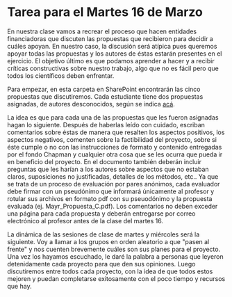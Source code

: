 # Tarea para el Martes 16 de Marzo

En nuestra clase vamos a recrear el proceso que hacen entidades financiadoras que discuten las propuestas que recibieron para decidir a cuáles apoyan. En nuestro caso, la discusión será atípica pues queremos apoyar todas las propuestas y los autores de éstas estarán presentes en el ejercicio. El objetivo último es que podamos aprender a hacer y a recibir críticas constructivas sobre nuestro trabajo, algo que no es fácil pero que todos los científicos deben enfrentar.

Para empezar, en esta carpeta en SharePoint encontrarán las cinco propuestas que discutiremos. Cada estudiante tiene dos propuestas asignadas, de autores desconocidos, según se indica [acá](https://github.com/cdanielcadena/ornitologia/blob/main/propuestas_asignadas.png).

La idea es que para cada una de las propuestas que les fueron asignadas hagan lo siguiente. Después de haberlas leído con cuidado, escriban comentarios sobre éstas de manera que resalten los aspectos positivos, los aspectos negativos, comenten sobre la factibilidad del proyecto, sobre si éste cumple o no con las instrucciones de formato y contenido entregadas por el fondo Chapman y cualquier otra cosa que se les ocurra que pueda ir en beneficio del proyecto. En el documento también deberán incluir preguntas que les harían a los autores sobre aspectos que no estaban claros, suposiciones no justificadas, detalles de los métodos, etc.. Ya que se trata de un proceso de evaluación por pares anónimos, cada evaluador debe firmar con un pseudónimo que informará únicamente al profesor y rotular sus archivos en formato pdf con su pseuodónimo y la propuesta evaluada (ej. Mayr_Propuesta_C.pdf). Los comentarios no deben exceder una página para cada propuesta y deberán entregarse por correo electrónico al profesor antes de la clase del martes 16.

La dinámica de las sesiones de clase de martes y miércoles será la siguiente. Voy a llamar a los grupos en orden aleatorio a que "pasen al frente" y nos cuenten brevemente cuáles son sus planes para el proyecto. Una vez los hayamos escuchado, le daré la palabra a personas que leyeron detenidamente cada proyecto para que den sus opiniones. Luego discutiremos entre todos cada proyecto, con la idea de que todos estos mejoren y puedan completarse exitosamente con el poco tiempo y recursos que hay.
